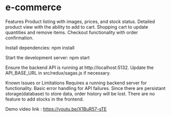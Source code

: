 # e-commerce

Features
    Product listing with images, prices, and stock status.
    Detailed product view with the ability to add to cart.
    Shopping cart to update quantities and remove items.
    Checkout functionality with order confirmation.

Install dependencies:
    npm install

Start the development server:
    npm start

Ensure the backend API is running at http://localhost:5132. Update the API_BASE_URL in src/redux/sagas.js if necessary.

Known Issues or Limitations
    Requires a running backend server for functionality.
    Basic error handling for API failures.
    Since there are persistant storage(database) to store data, order history will be lost.
    There are no feature to add stocks in the frontend.

Demo video link : https://youtu.be/X1BuR57-sTE
